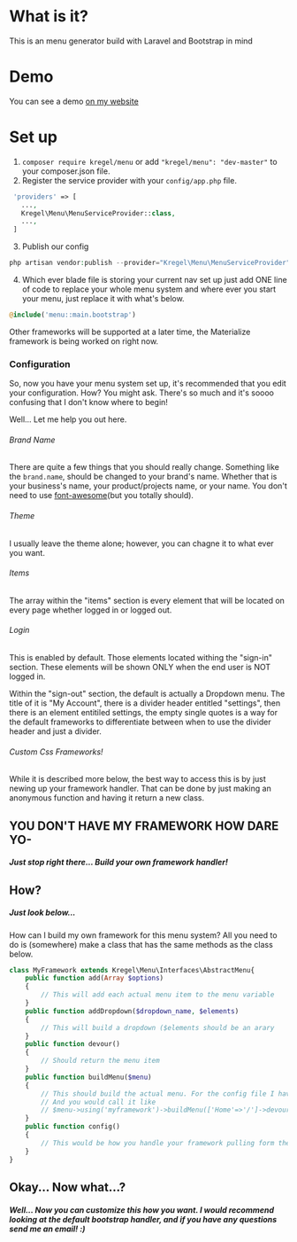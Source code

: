 # What is it?
This is an menu generator build with Laravel and Bootstrap in mind

# Demo
You can see a demo [on my website](http://menu.austinkregel.com)

# Set up
 1. `composer require kregel/menu` or add  `"kregel/menu": "dev-master"` to your composer.json file.
 2. Register the service provider with your `config/app.php` file.
 
 ```php
  'providers' => [
    ...,
    Kregel\Menu\MenuServiceProvider::class,
    ...,
  ]
```

 3. Publish our config 
 ```php 
 php artisan vendor:publish --provider="Kregel\Menu\MenuServiceProvider"
 ```
 
 4. Which ever blade file is storing your current nav set up just add ONE line of code to replace your whole menu system and where ever you start your menu, just replace it with what's below.

```php
@include('menu::main.bootstrap')
```

Other frameworks will be supported at a later time, the Materialize framework is being worked on right now.

### Configuration
So, now you have your menu system set up, it's recommended that you edit your configuration. How? You might ask. There's so much and it's soooo confusing that I don't know where to begin!

Well... Let me help you out here.

###### Brand Name
There are quite a few things that you should really change. Something like the `brand.name`, should be changed to your brand's name. Whether that is your business's name, your product/projects name, or your name. You don't need to use [font-awesome](http://fortawesome.github.io/Font-Awesome)(but you totally should). 

###### Theme
I usually leave the theme alone; however, you can chagne it to what ever you want.

###### Items
The array within the "items" section is every element that will be located on every page whether logged in or logged out.

###### Login
This is enabled by default. Those elements located withing the "sign-in" section. These elements will be shown ONLY when the end user is NOT logged in.

Within the "sign-out" section, the default is actually a Dropdown menu. The title of it is "My Account", there is a divider header entitled "settings", then there is an element entitiled settings, the empty single quotes is a way for the default frameworks to differentiate between when to use the divider header and just a divider.

###### Custom Css Frameworks!
While it is described more below, the best way to access this is by just newing up your framework handler. That can be done by just making an anonymous function and having it return a new class.

## YOU DON'T HAVE MY FRAMEWORK HOW DARE YO-

##### Just stop right there... Build your own framework handler!

## How?

##### Just look below...

How can I build my own framework for this menu system? All you need to do is (somewhere) make a class that has the same methods as the class below.

```php
class MyFramework extends Kregel\Menu\Interfaces\AbstractMenu{
    public function add(Array $options)
    {
		// This will add each actual menu item to the menu variable
    }
    public function addDropdown($dropdown_name, $elements)
    {
		// This will build a dropdown ($elements should be an arary 
    }
    public function devour()
    {
		// Should return the menu item
    }
    public function buildMenu($menu)
    {
		// This should build the actual menu. For the config file I have
		// And you would call it like 
		// $menu->using('myframework')->buildMenu(['Home'=>'/']->devour()
    }
    public function config()
    {
    	// This would be how you handle your framework pulling form the config file.
    }
}
```

## Okay... Now what...?

##### Well... Now you can customize this how you want. I would recommend looking at the default bootstrap handler, and if you have any questions send me an email! :)
